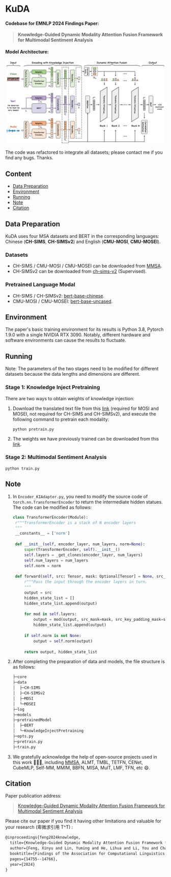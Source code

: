 # **KuDA**

#### Codebase for EMNLP 2024 Findings Paper:

> **Knowledge-Guided Dynamic Modality Attention Fusion Framework for Multimodal Sentiment Analysis**

#### Model Architecture:

![modelArchitecture](./model_architecture.png "modelArchitecture")

The code was refactored to integrate all datasets; please contact me if you find any bugs. Thanks.

## **Content**

- [Data Preparation](#1)
- [Environment](#2)
- [Running](#3)
- [Note](#4)
- [Citation](#5)

<h2 id="1">Data Preparation</h2>

KuDA uses four MSA datasets and BERT in the corresponding languages: Chinese (**CH-SIMS**, **CH-SIMSv2**) and English (**CMU-MOSI**, **CMU-MOSEI**).

### **Datasets**

- CH-SIMS / CMU-MOSI / CMU-MOSEI can be downloaded from [MMSA](https://github.com/thuiar/MMSA).
- CH-SIMSv2 can be downloaded from [ch-sims-v2](https://github.com/thuiar/ch-sims-v2) (Supervised).

### **Pretrained Language Modal**

- CH-SIMS / CH-SIMSv2: [bert-base-chinese](https://huggingface.co/google-bert/bert-base-chinese).
- CMU-MOSI / CMU-MOSEI: [bert-base-uncased](https://huggingface.co/google-bert/bert-base-uncased).

<h2 id="2">Environment</h2>

The paper's basic training environment for its results is Python 3.8, Pytorch 1.9.0 with a single NVIDIA RTX 3090. Notably, different hardware and software environments can cause the results to fluctuate.

<h2 id="3">Running</h2>

Note: The parameters of the two stages need to be modified for different datasets because the data lengths and dimensions are different.

### **Stage 1: Knowledge Inject Pretraining**

There are two ways to obtain weights of knowledge injection:

1. Download the translated text file from this [link](https://pan.baidu.com/s/1RCN6CsU0AzwqUW4Uqo_oRA?pwd=26tf) (required for MOSI and MOSEI, not required for CH-SIMS and CH-SIMSv2), and execute the following command to pretrain each modality:

   ```shell
   python pretrain.py
   ```

2. The weights we have previously trained can be downloaded from this [link](https://pan.baidu.com/s/1oQX_T2JX1xfPr96eehjDQg?pwd=ny4v).

### **Stage 2: Multimodal Sentiment Analysis**

```shell
python train.py
```

<h2 id="4">Note</h2>

1. In `Encoder_KIAdapter.py`, you need to modify the source code of `torch.nn.TransformerEncoder` to return the intermediate hidden statues. The code can be modified as follows:

   ```python
   class TransformerEncoder(Module):
    r"""TransformerEncoder is a stack of N encoder layers
    """
    __constants__ = ['norm']

    def __init__(self, encoder_layer, num_layers, norm=None):
        super(TransformerEncoder, self).__init__()
        self.layers = _get_clones(encoder_layer, num_layers)
        self.num_layers = num_layers
        self.norm = norm

    def forward(self, src: Tensor, mask: Optional[Tensor] = None, src_key_padding_mask: Optional[Tensor] = None) -> Tensor:
        r"""Pass the input through the encoder layers in turn.
        """
        output = src
        hidden_state_list = []
        hidden_state_list.append(output)

        for mod in self.layers:
            output = mod(output, src_mask=mask, src_key_padding_mask=src_key_padding_mask)
            hidden_state_list.append(output)

        if self.norm is not None:
            output = self.norm(output)

        return output, hidden_state_list
   ```

2. After completing the preparation of data and models, the file structure is as follows:

   ```txt
   ├─core
   ├─data
   │  ├─CH-SIMS
   │  ├─CH-SIMSv2
   │  ├─MOSI
   │  └─MOSEI
   ├─log
   ├─models
   ├─pretrainedModel
   │  ├─BERT
   │  └─KnowledgeInjectPretraining
   ├─opts.py
   ├─pretrain.py
   ├─train.py
   ```

3. We gratefully acknowledge the help of open-source projects used in this work 🎉🎉🎉, including [MMSA](https://github.com/thuiar/MMSA), ALMT, TMBL, TETFN, CENet, CubeMLP, Self-MM, MMIM, BBFN, MISA, MulT, LMF, TFN, etc 😄.

<h2 id="5">Citation</h2>

Paper publication address:

> [Knowledge-Guided Dynamic Modality Attention Fusion Framework for Multimodal Sentiment Analysis](https://aclanthology.org/2024.findings-emnlp.865/)

Please cite our paper if you find it having other limitations and valuable for your research (卑微求引用 T^T) :

```txt
@inproceedings{feng2024knowledge,
  title={Knowledge-Guided Dynamic Modality Attention Fusion Framework for Multimodal Sentiment Analysis},
  author={Feng, Xinyu and Lin, Yuming and He, Lihua and Li, You and Chang, Liang and Zhou, Ya},
  booktitle={Findings of the Association for Computational Linguistics: EMNLP 2024},
  pages={14755--14766},
  year={2024}
}
```
